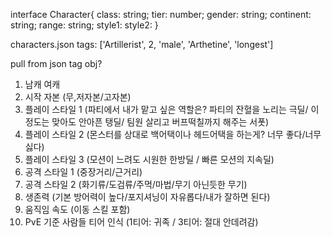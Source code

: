 interface Character{
class: string;
tier: number;
gender: string;
continent: string;
range: string;
style1:
style2:
}

characters.json
tags: ['Artillerist', 2, 'male', 'Arthetine', 'longest']

pull from json tag obj?

1. 남캐 여캐
2. 시작 자본 (무,저자본/고자본)
3. 플레이 스타일 1 (파티에서 내가 맡고 싶은 역할은? 파티의 잔혈을 노리는 극딜/ 이정도는 맞아도 안아픈 탱딜/ 팀원 살리고 버프떡칠까지 해주는 서폿)
4. 플레이 스타일 2 (몬스터를 상대로 백어택이나 헤드어택을 하는게? 너무 좋다/너무 싫다)
5. 플레이 스타일 3 (모션이 느려도 시원한 한방딜 / 빠른 모션의 지속딜)
6. 공격 스타일 1 (중장거리/근거리)
7. 공격 스타일 2 (화기류/도검류/주먹/마법/무기 아닌듯한 무기)
8. 생존력 (기본 방어력이 높다/포지셔닝이 자유롭다/내가 잘하면 된다)
9. 움직임 속도 (이동 스킬 포함)
10. PvE 기준 사람들 티어 인식 (1티어: 귀족 / 3티어: 절대 안데려감)
